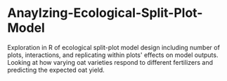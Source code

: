 # Anaylzing-Ecological-Split-Plot-Model



Exploration in R of ecological split-plot model design including number of plots, interactions, and replicating
within plots' effects on model outputs. Looking at how varying oat varieties respond to different
fertilizers and predicting the expected oat yield.
